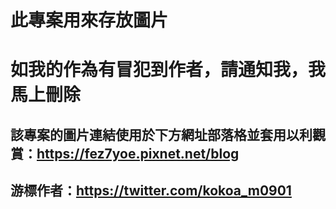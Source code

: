 # 此專案用來存放圖片
# 如我的作為有冒犯到作者，請通知我，我馬上刪除

## 該專案的圖片連結使用於下方網址部落格並套用以利觀賞：https://fez7yoe.pixnet.net/blog
## 游標作者：https://twitter.com/kokoa_m0901
